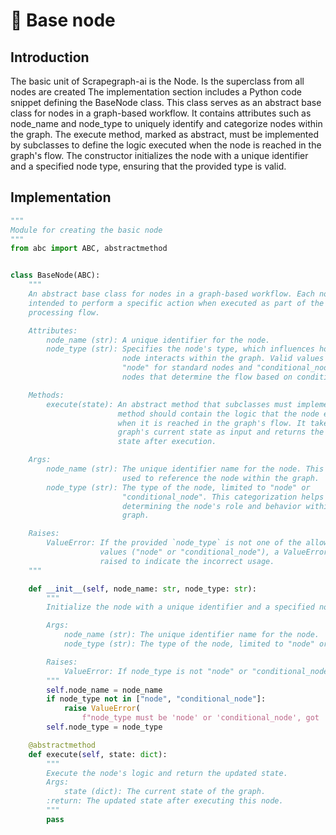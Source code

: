 # 🌲 Base node

## Introduction
The basic unit of Scrapegraph-ai is the Node.
Is the superclass from all nodes are created
The implementation section includes a Python code snippet defining the BaseNode class. This class serves as an abstract base class for nodes in a graph-based workflow. It contains attributes such as node_name and node_type to uniquely identify and categorize nodes within the graph. The execute method, marked as abstract, must be implemented by subclasses to define the logic executed when the node is reached in the graph's flow. The constructor initializes the node with a unique identifier and a specified node type, ensuring that the provided type is valid.

## Implementation
```python
""" 
Module for creating the basic node
"""
from abc import ABC, abstractmethod


class BaseNode(ABC):
    """
    An abstract base class for nodes in a graph-based workflow. Each node is 
    intended to perform a specific action when executed as part of the graph's 
    processing flow.

    Attributes:
        node_name (str): A unique identifier for the node.
        node_type (str): Specifies the node's type, which influences how the 
                         node interacts within the graph. Valid values are 
                         "node" for standard nodes and "conditional_node" for 
                         nodes that determine the flow based on conditions.

    Methods:
        execute(state): An abstract method that subclasses must implement. This 
                        method should contain the logic that the node executes 
                        when it is reached in the graph's flow. It takes the 
                        graph's current state as input and returns the updated 
                        state after execution.

    Args:
        node_name (str): The unique identifier name for the node. This name is 
                         used to reference the node within the graph.
        node_type (str): The type of the node, limited to "node" or 
                         "conditional_node". This categorization helps in 
                         determining the node's role and behavior within the 
                         graph.

    Raises:
        ValueError: If the provided `node_type` is not one of the allowed 
                    values ("node" or "conditional_node"), a ValueError is 
                    raised to indicate the incorrect usage.
    """

    def __init__(self, node_name: str, node_type: str):
        """
        Initialize the node with a unique identifier and a specified node type.

        Args:
            node_name (str): The unique identifier name for the node.
            node_type (str): The type of the node, limited to "node" or "conditional_node".

        Raises:
            ValueError: If node_type is not "node" or "conditional_node".
        """
        self.node_name = node_name
        if node_type not in ["node", "conditional_node"]:
            raise ValueError(
                f"node_type must be 'node' or 'conditional_node', got '{node_type}'")
        self.node_type = node_type

    @abstractmethod
    def execute(self, state: dict):
        """
        Execute the node's logic and return the updated state.
        Args:
            state (dict): The current state of the graph.
        :return: The updated state after executing this node.
        """
        pass
```
